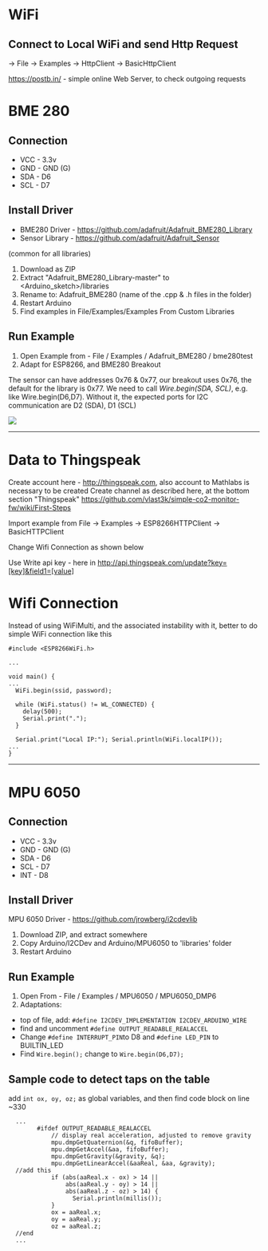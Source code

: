 # WiFi

## Connect to Local WiFi and send Http Request
<Arduino IDE> -> File -> Examples -> HttpClient -> BasicHttpClient
  
https://postb.in/ - simple online Web Server, to check outgoing requests


# BME 280

## Connection

* VCC - 3.3v
* GND - GND (G)
* SDA - D6
* SCL - D7

## Install Driver

* BME280 Driver - https://github.com/adafruit/Adafruit_BME280_Library
* Sensor Library - https://github.com/adafruit/Adafruit_Sensor

(common for all libraries)

1. Download as ZIP
2. Extract "Adafruit_BME280_Library-master" to <Arduino_sketch>/libraries
3. Rename to: Adafruit_BME280 (name of the .cpp & .h files in the folder)
4. Restart Arduino
5. Find examples in File/Examples/Examples From Custom Libraries

## Run Example

1. Open Example from - File / Examples / Adafruit_BME280 / bme280test
2. Adapt for ESP8266, and BME280 Breakout

The sensor can have addresses 0x76 & 0x77, our breakout uses 0x76, the default for the library is 0x77.
We need to call *Wire.begin(SDA, SCL)*, e.g. like Wire.begin(D6,D7). Without it, the expected ports for I2C communication are D2 (SDA), D1 (SCL)

![](https://cloud.githubusercontent.com/assets/492455/23690399/087e3e16-03ca-11e7-98ab-bde2e0655ed0.png)

___
# Data to Thingspeak

Create account here - http://thingspeak.com, also account to Mathlabs is necessary to be created
Create channel as described here, at the bottom section "Thingspeak"
https://github.com/vlast3k/simple-co2-monitor-fw/wiki/First-Steps

Import example from
File -> Examples -> ESP8266HTTPClient -> BasicHTTPClient

Change Wifi Connection as shown below

Use Write api key - here in <key>
http://api.thingspeak.com/update?key=[key]&field1=[value]

# Wifi Connection

Instead of using WiFiMulti, and the associated instability with it, better to do simple WiFi connection like this

```
#include <ESP8266WiFi.h>

...

void main() {
...
  WiFi.begin(ssid, password);
  
  while (WiFi.status() != WL_CONNECTED) {
    delay(500);
    Serial.print(".");
  }

  Serial.print("Local IP:"); Serial.println(WiFi.localIP());
...
}
```
___
# MPU 6050

## Connection

* VCC - 3.3v
* GND - GND (G)
* SDA - D6
* SCL - D7
* INT - D8

## Install Driver

MPU 6050 Driver - https://github.com/jrowberg/i2cdevlib

1. Download ZIP, and extract somewhere
2. Copy Arduino/I2CDev and Arduino/MPU6050 to 'libraries' folder
3. Restart Arduino

## Run Example

1. Open From - File / Examples / MPU6050 / MPU6050_DMP6
2. Adaptations:

* top of file, add: ```#define I2CDEV_IMPLEMENTATION I2CDEV_ARDUINO_WIRE```
* find and uncomment ``` #define OUTPUT_READABLE_REALACCEL ```
* Change ```#define INTERRUPT_PIN```to D8 and ```#define LED_PIN``` to BUILTIN_LED
* Find ```Wire.begin();``` change to ```Wire.begin(D6,D7);```

## Sample code to detect taps on the table

add
```int ox, oy, oz;```
as global variables, and then find code block on line ~330
```
  ...
        #ifdef OUTPUT_READABLE_REALACCEL
            // display real acceleration, adjusted to remove gravity
            mpu.dmpGetQuaternion(&q, fifoBuffer);
            mpu.dmpGetAccel(&aa, fifoBuffer);
            mpu.dmpGetGravity(&gravity, &q);
            mpu.dmpGetLinearAccel(&aaReal, &aa, &gravity);
  //add this
            if (abs(aaReal.x - ox) > 14 ||
                abs(aaReal.y - oy) > 14 ||
                abs(aaReal.z - oz) > 14) {
                  Serial.println(millis());
            }
            ox = aaReal.x;
            oy = aaReal.y;
            oz = aaReal.z;
  //end
  ...
```


